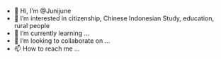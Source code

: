 - 👋 Hi, I’m @Junijune
- 👀 I’m interested in citizenship, Chinese Indonesian Study, education, rural people
- 🌱 I’m currently learning ...
- 💞️ I’m looking to collaborate on ...
- 📫 How to reach me ...

<!---
Junijune/Junijune is a ✨ special ✨ repository because its `README.md` (this file) appears on your GitHub profile.
You can click the Preview link to take a look at your changes.
--->
